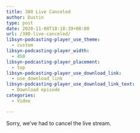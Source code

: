 ```yaml
---
title: 380 Live Canceled
author: Dustin
type: post
date: 2020-11-08T18:18:39+00:00
url: /380-live-canceled/
libsyn-podcasting-player_use_theme:
  - custom
libsyn-podcasting-player_width:
  - 450
libsyn-podcasting-player_placement:
  - top
libsyn-podcasting-player_use_download_link:
  - use_download_link
libsyn-podcasting-player_use_download_link_text:
  - Download episode
categories:
  - Video

---
```

Sorry, we&#8217;ve had to cancel the live stream.